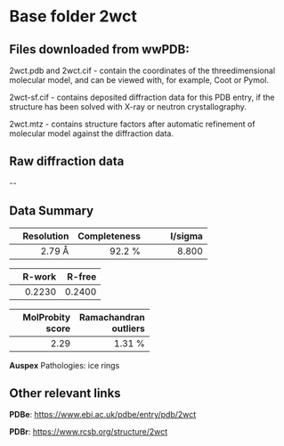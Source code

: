 # Base folder 2wct

## Files downloaded from wwPDB:

2wct.pdb and 2wct.cif - contain the coordinates of the threedimensional molecular model, and can be viewed with, for example, Coot or Pymol.

2wct-sf.cif - contains deposited diffraction data for this PDB entry, if the structure has been solved with X-ray or neutron crystallography.

2wct.mtz - contains structure factors after automatic refinement of molecular model against the diffraction data.

## Raw diffraction data

--<br> 

## Data Summary
|   | Resolution | Completeness| I/sigma |
|---|-------------:|----------------:|--------------:|
|   |2.79 Å|92.2  %|<img width=50/>8.800|

|   | **R-work**| **R-free**   
|---|-------------:|----------------:|           
||  0.2230|  0.2400|

|   |**MolProbity<br>score**| **Ramachandran<br>outliers** 
|---|-------------:|----------------:|
||  2.29|  1.31 %|

**Auspex** Pathologies: ice rings			

 

## Other relevant links 
**PDBe**:  https://www.ebi.ac.uk/pdbe/entry/pdb/2wct
 
**PDBr**: https://www.rcsb.org/structure/2wct 

